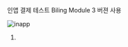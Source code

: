 인앱 결제 테스트 Biling Module 3 버젼 사용


![inapp](https://user-images.githubusercontent.com/28819051/139679299-12141cc3-0c80-4246-bf77-ac3fc1d4999e.jpg)


1.
